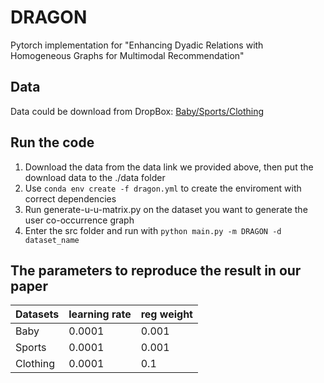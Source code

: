# DRAGON

Pytorch implementation for "Enhancing Dyadic Relations with Homogeneous Graphs for Multimodal Recommendation"

## Data
Data could be download from DropBox: [Baby/Sports/Clothing](https://www.dropbox.com/sh/zod0te5akcxt6qa/AAAS28iGqX2wdN56j-DCyTcma?dl=0)  
## Run the code
1. Download the data from the data link we provided above, then put the download data to the ./data folder
2. Use ```conda env create -f dragon.yml``` to create the enviroment with correct dependencies
2. Run generate-u-u-matrix.py on the dataset you want to generate the user co-occurrence graph
3. Enter the src folder and run with
`python main.py -m DRAGON -d dataset_name`  
## The parameters to reproduce the result in our paper
| Datasets | learning rate | reg weight |
|----------|--------|---------|
| Baby     | 0.0001      | 0.001     |
| Sports   | 0.0001      | 0.001     |
| Clothing     | 0.0001      | 0.1     |

